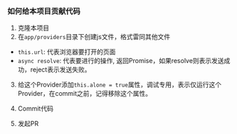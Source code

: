 ### 如何给本项目贡献代码

1. 克隆本项目
2. 在``app/providers``目录下创建js文件，格式雷同其他文件

- ``this.url``: 代表浏览器要打开的页面
- ``async resolve``: 代表要进行的操作, 返回Promise，如果resolve则表示发送成功，reject表示发送失败。

3. 给这个Provider添加``this.alone = true``属性，调试专用，表示仅运行这个Provider，在commit之前，记得移除这个属性。

4. Commit代码
5. 发起PR